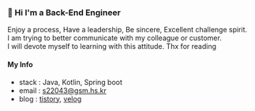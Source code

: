 ### 👋 Hi I'm a Back-End Engineer 

Enjoy a process, Have a leadership, Be sincere, Excellent challenge spirit.  
I am trying to better communicate with my colleague or customer.  
I will devote myself to learning with this attitude. Thx for reading

#### My Info
- stack : Java, Kotlin, Spring boot
- email : s22043@gsm.hs.kr
- blog : [tistory](https://esperer.tistory.com), [velog](https://velog.io/@hope0206)
